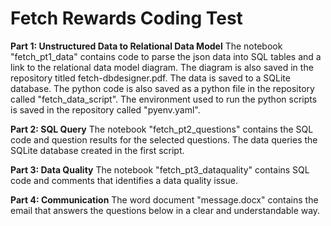 # Fetch Rewards Coding Test

**Part 1: Unstructured Data to Relational Data Model**
The notebook "fetch_pt1_data" contains code to parse the json data into SQL tables and a link to the relational data model diagram. The diagram is also saved in the repository titled fetch-dbdesigner.pdf.
The data is saved to a SQLite database.
The python code is also saved as a python file in the repository called "fetch_data_script".
The environment used to run the python scripts is saved in the repository called "pyenv.yaml".


**Part 2: SQL Query**
The notebook "fetch_pt2_questions" contains the SQL code and question results for the selected questions.
The data queries the SQLite database created in the first script.


**Part 3: Data Quality**
The notebook "fetch_pt3_dataquality" contains SQL code and comments that identifies a data quality issue.


**Part 4: Communication**
The word document "message.docx" contains the email that answers the questions below in a clear and understandable way.

